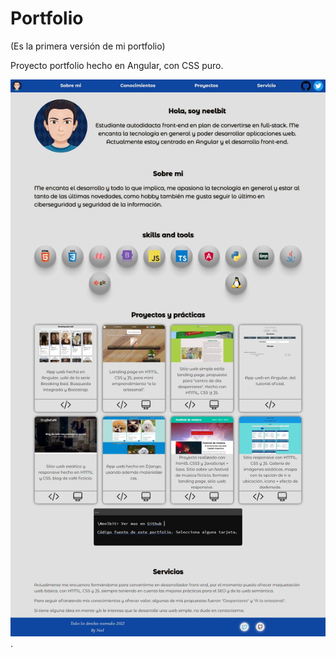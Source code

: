 # Portfolio

(Es la primera versión de mi portfolio)

Proyecto portfolio hecho en Angular, con CSS puro.

 ![captura de pantalla porfolio neelbit](CapturaPortfolio.jpeg).

